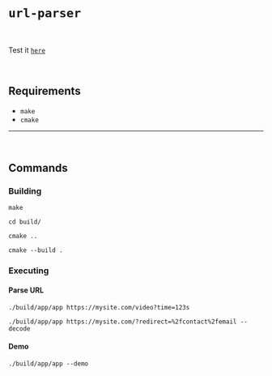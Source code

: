 # `url-parser`

<br>

Test it [`here`](https://onlinegdb.com/REo65_RxH)

<br>

## Requirements

- `make`
- `cmake`

---

<br>

## Commands

### Building

```console
make
```

```console
cd build/
```

```console
cmake ..
```

```console
cmake --build .
```

### Executing

#### Parse URL

```console
./build/app/app https://mysite.com/video?time=123s
```

```console
./build/app/app https://mysite.com/?redirect=%2fcontact%2femail --decode
```

#### Demo

```console
./build/app/app --demo
```
